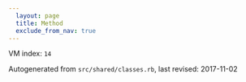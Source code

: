 ```yaml
---
  layout: page
  title: Method
  exclude_from_nav: true
---
```


  VM index: `14`

Autogenerated from `src/shared/classes.rb`, last revised: 2017-11-02